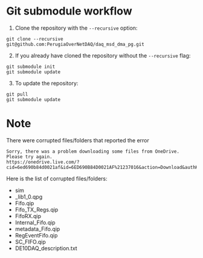 # Git submodule workflow
1. Clone the repository with the `--recursive` option:
  ```
  git clone --recursive git@github.com:PerugiaOverNetDAQ/daq_msd_dma_pg.git
  ```
2. If you already have cloned the repository without the `--recursive` flag:
  ```
  git submodule init
  git submodule update
  ```
3. To update the repository:
  ```
  git pull
  git submodule update
  ```

# Note
There were corrupted files/folders that reported the error
```
Sorry, there was a problem downloading some files from OneDrive. Please try again.
https://onedrive.live.com/?cid=6ed690b84d0021af&id=6ED690B84D0021AF%21237016&action=Download&authKey=!AD03LlWghrVBFJE
```
Here is the list of corrupted files/folders:

- sim
- _lib1_0.qpg
- Fifo.qip
- Fifo_TX_Regs.qip
- FifoRX.qip
- Internal_Fifo.qip
- metadata_Fifo.qip
- RegEventFifo.qip
- SC_FIFO.qip
- DE10DAQ_description.txt
